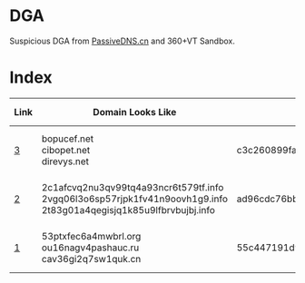 # DGA
Suspicious DGA from [PassiveDNS.cn](https://passivedns.cn/) and 360+VT Sandbox.
# Index
Link | Domain Looks Like | MD5 | Source | Additional Info
---|---|---|---|---
[3](https://github.com/360netlab/DGA/issues/3) | bopucef.net<br>cibopet.net<br>direvys.net | c3c260899fa7caea5edc4cfe5ad57e9c  | VT  |  Need confirm and reverse
[2](https://github.com/360netlab/DGA/issues/2) | 2c1afcvq2nu3qv99tq4a93ncr6t579tf.info<br>2vgq06l3o6sp57rjpk1fv41n9oovh1g9.info<br>2t83g01a4qegisjq1k85u9lfbrvbujbj.info | ad96cdc76bb48811adc89fb56805e2ba  | VT  | Need confirm and reverse
[1](https://github.com/360netlab/DGA/issues/1) | 53ptxfec6a4mwbrl.org<br>ou16nagv4pashauc.ru<br>cav36gi2q7sw1quk.cn | 55c447191d9566c7442e25c4caf0d2fe  | PDNS + 360 Sandbox  | Need confirm and reverse
